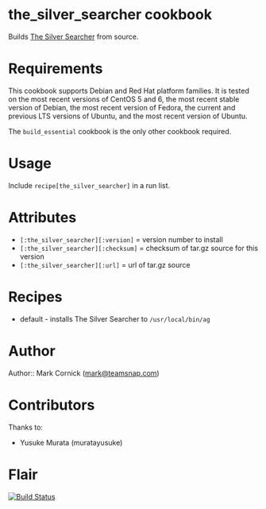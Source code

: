 # the_silver_searcher cookbook

Builds [The Silver Searcher](https://github.com/ggreer/the_silver_searcher)
from source.

# Requirements

This cookbook supports Debian and Red Hat platform families. It is
tested on the most recent versions of CentOS 5 and 6, the most recent
stable version of Debian, the most recent version of Fedora, the current
and previous LTS versions of Ubuntu, and the most recent version of
Ubuntu.

The `build_essential` cookbook is the only other cookbook required.

# Usage

Include `recipe[the_silver_searcher]` in a run list.

# Attributes

* `[:the_silver_searcher][:version]` = version number to install
* `[:the_silver_searcher][:checksum]` = checksum of tar.gz source for this version
* `[:the_silver_searcher][:url]` = url of tar.gz source

# Recipes

* default - installs The Silver Searcher to `/usr/local/bin/ag`

# Author

Author:: Mark Cornick (<mark@teamsnap.com>)

# Contributors

Thanks to:

* Yusuke Murata (muratayusuke)

# Flair

[![Build Status](https://secure.travis-ci.org/teamsnap/the_silver_searcher-cookbook.png)](http://travis-ci.org/teamsnap/the_silver_searcher-cookbook)
